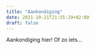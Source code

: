 ```yaml
---
title: "Aankondiging"
date: 2021-10-21T21:55:29+02:00
draft: false
---
```


Aankondiging hier!
Of zo iets...